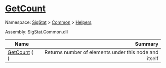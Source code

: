 # [GetCount](./HierarchyElement-100664012.md)

Namespace: [SigStat]() > [Common](./../../README.md) > [Helpers](./../README.md)

Assembly: SigStat.Common.dll

| Name | Summary  |
| ------| -----------:|
| [GetCount](./HierarchyElement-100664012.md) (  ) | Returns number of elements under this node and itself
